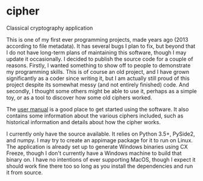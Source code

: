 # cipher

Classical cryptography application

This is one of my first ever programming projects, made years ago (2013 according to file metadata). It has several bugs I plan to fix, but beyond that I do not have long-term plans of maintaining this software, though I may update it occasionally. I decided to publish the source code for a couple of reasons. Firstly, I wanted something to show off to people to demonstrate my programming skills. This is of course an old project, and I have grown significantly as a coder since writing it, but I am actually still proud of this project despite its somewhat messy (and not entirely finished) code. And secondly, I thought some others might be able to use it, perhaps as a simple toy, or as a tool to discover how some old ciphers worked.

The [user manual](https://github.com/dmjohnsson23/cipher/blob/master/Cipher%20User%20Manual.pdf) is a good place to get started using the software. It also contains some information about the various ciphers included, such as historical information and details about how the cipher works.

I currently only have the source available. It relies on Python 3.5+, PySide2, and numpy. I may try to create an appimage package for it to run on Linux. The application is already set up to generate Windows binaries using CX Freeze, though I don't currently have a Windows machine to build that binary on. I have no intentions of ever supporting MacOS, though I expect it should work fine there too so long as you install the dependencies and run it from source.
